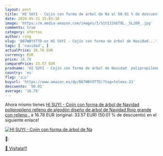 ```yaml
---
layout: post
title: 'HI SUYI - Cojín con forma de árbol de Na al 50.01 % de descuento'
date: 2020-05-31 15:03:16
image: 'https://m.media-amazon.com/images/I/51tIJ2hbT8L._SL200_.jpg'
comments: true
category: ofertas
author: ring
slug: 'B07WBYXTTD-es HI SUYI - Cojín con forma de árbol de Navidad...'
tags: [ 'navidad', ]
actualPrice: 16.78 EUR
currency: EUR
price: 16.78
comparePrice: 33.57 EUR
prodname: 'HI SUYI - Cojín con forma de árbol de Navidad  polipropileno  relleno de algodón   diseño de árbol de Navidad Rojo  grande   con relleno .'
country: 'es'
flag: '🇪🇸'
buyurl: 'https://www.amazon.es/dp/B07WBYXTTD/?tag=tolees-21'
descuento: '50.01'
average: '16.78'
---
```


Ahora mismo tienes [HI SUYI - Cojín con forma de árbol de Navidad  polipropileno  relleno de algodón   diseño de árbol de Navidad Rojo  grande   con relleno .](https://www.amazon.es/dp/B07WBYXTTD/?tag=tolees-21) a 16.78 EUR (original: 33.57 EUR) (50.01 %  de descuento) en el siguiente enlace!

[![HI SUYI - Cojín con forma de árbol de Na](https://m.media-amazon.com/images/I/51tIJ2hbT8L._SL200_.jpg)](https://www.amazon.es/dp/B07WBYXTTD/?tag=tolees-21)

🔎:


[🛒 Visítala!!!](https://www.amazon.es/dp/B07WBYXTTD/?tag=tolees-21)
